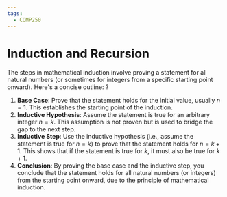 ```yaml
---
tags:
  - COMP250
---
```


# Induction and Recursion

The steps in mathematical induction involve proving a statement for all natural numbers (or sometimes for integers from a specific starting point onward). Here's a concise outline:
?
1. **Base Case**: Prove that the statement holds for the initial value, usually $n = 1$. This establishes the starting point of the induction.
2. **Inductive Hypothesis**: Assume the statement is true for an arbitrary integer $n = k$. This assumption is not proven but is used to bridge the gap to the next step.
3. **Inductive Step**: Use the inductive hypothesis (i.e., assume the statement is true for $n = k$) to prove that the statement holds for $n = k + 1$. This shows that if the statement is true for $k$, it must also be true for $k + 1$.
4. **Conclusion**: By proving the base case and the inductive step, you conclude that the statement holds for all natural numbers (or integers) from the starting point onward, due to the principle of mathematical induction.
<!--SR:!2024-11-30,19,250-->

